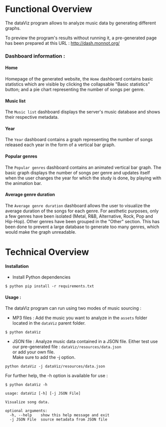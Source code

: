 # Functional Overview
The dataViz program allows to analyze music data by generating different graphs.

To preview the program's results without running it, a pre-generated page has been prepared at this URL : http://dash.monnot.org/ 

### Dashboard information :
#### Home
Homepage of the generated website, the `Home` dashboard contains
basic statistics which are visible by clicking the collapsable "Basic statistics"
button; and a pie chart representing the number of songs per genre.

#### Music list
The `Music list` dashboard displays the server's music database and
shows their respective metadata.

#### Year
The `Year` dashboard contains a graph representing the number of songs
released each year in the form of a vertical bar graph.

#### Popular genres
The `Popular genres` dashboard contains an animated vertical bar graph.
The basic graph displays the number of songs per genre and updates itself
when the user changes the year for which the study is done, by playing with
the animation bar.

#### Average genre duration
The `Average genre duration` dashboard allows the user to visualize the average
duration of the songs for each genre. For aesthetic purposes, only a
few genres have been isolated (Metal, R&B, Alternative, Rock, Pop and Hip-Hop).
Other genres have been grouped in the "Other" section. This has been done to prevent
a large database to generate too many genres, which would make the graph unreadable.


# Technical Overview
#### Installation
- Install Python dependencies
````
$ python pip install -r requirements.txt
````
#### Usage :
The dataViz program can run using two modes of music sourcing :
- MP3 files : Add the music you want to analyze in the `assets` folder
located in the `dataViz` parent folder.
```
$ python dataViz
```
- JSON file : Analyze music data contained in a JSON file. Either test use
our pre-generated file : `dataViz/resources/data.json` \
or add your own file. \
Make sure to add the -j option.
```
python dataViz -j dataViz/resources/data.json
```

For further help, the -h option is available for use :

```
$ python dataViz -h

usage: dataViz [-h] [-j JSON File]

Visualize song data.

optional arguments:
  -h, --help    show this help message and exit
  -j JSON File  source metadata from JSON file
```
